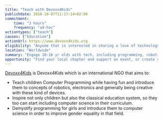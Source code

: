 ```yaml
---
title: "Teach with Devoxx4Kids"
publishdate: 2018-10-07T11:17:14+02:00
commitment:
    time: "3 hours"
    frequency: "ad-hoc"
actiontypes: ["teach"]
causes: ["Education"]
actionUrl: https://www.devoxx4kids.org
eligibility: "Anyone that is interested in sharing a love of technology with children"
location: "Worldwide"
summary: "Engage 10-16 yr olds with tech, including programming, robotics, electronics, and games making."
opportunity: "Find your local chapter and support an event, or create your own chapter"
---
```

[Devoxx4Kids](https://www.devoxx4kids.org) is Devoxx4Kids which is an international NGO that aims to:

* Teach children Computer Programming while having fun and introduce them to concepts of robotics, electronics and generally being creative with these kind of devices.
* Inspire not only children but also the classical education system, so they too can start including computer science in their curriculum.
* Demystify programming for girls and introduce them to computer science in order to improve gender equality in that field.
